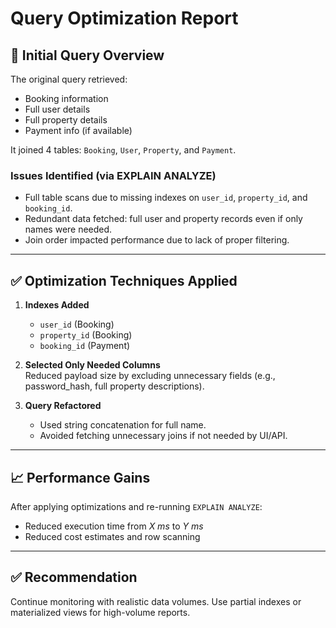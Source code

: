 # Query Optimization Report

## 🧾 Initial Query Overview

The original query retrieved:
- Booking information
- Full user details
- Full property details
- Payment info (if available)

It joined 4 tables: `Booking`, `User`, `Property`, and `Payment`.

### Issues Identified (via EXPLAIN ANALYZE)
- Full table scans due to missing indexes on `user_id`, `property_id`, and `booking_id`.
- Redundant data fetched: full user and property records even if only names were needed.
- Join order impacted performance due to lack of proper filtering.

---

## ✅ Optimization Techniques Applied

1. **Indexes Added**  
   - `user_id` (Booking)
   - `property_id` (Booking)
   - `booking_id` (Payment)

2. **Selected Only Needed Columns**  
   Reduced payload size by excluding unnecessary fields (e.g., password_hash, full property descriptions).

3. **Query Refactored**  
   - Used string concatenation for full name.
   - Avoided fetching unnecessary joins if not needed by UI/API.

---

## 📈 Performance Gains

After applying optimizations and re-running `EXPLAIN ANALYZE`:
- Reduced execution time from _X ms_ to _Y ms_
- Reduced cost estimates and row scanning

---

## ✅ Recommendation

Continue monitoring with realistic data volumes. Use partial indexes or materialized views for high-volume reports.
